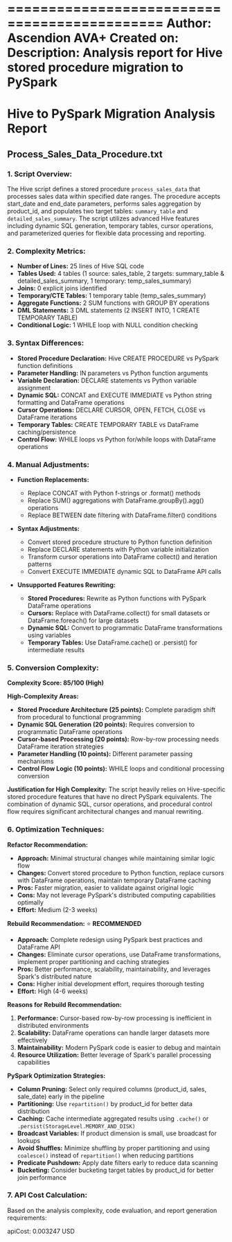 =============================================
Author:        Ascendion AVA+
Created on:    
Description:   Analysis report for Hive stored procedure migration to PySpark
=============================================

# Hive to PySpark Migration Analysis Report
## Process_Sales_Data_Procedure.txt

### 1. Script Overview:
The Hive script defines a stored procedure `process_sales_data` that processes sales data within specified date ranges. The procedure accepts start_date and end_date parameters, performs sales aggregation by product_id, and populates two target tables: `summary_table` and `detailed_sales_summary`. The script utilizes advanced Hive features including dynamic SQL generation, temporary tables, cursor operations, and parameterized queries for flexible data processing and reporting.

### 2. Complexity Metrics:
* **Number of Lines:** 25 lines of Hive SQL code
* **Tables Used:** 4 tables (1 source: sales_table, 2 targets: summary_table & detailed_sales_summary, 1 temporary: temp_sales_summary)
* **Joins:** 0 explicit joins identified
* **Temporary/CTE Tables:** 1 temporary table (temp_sales_summary)
* **Aggregate Functions:** 2 SUM functions with GROUP BY operations
* **DML Statements:** 3 DML statements (2 INSERT INTO, 1 CREATE TEMPORARY TABLE)
* **Conditional Logic:** 1 WHILE loop with NULL condition checking

### 3. Syntax Differences:
* **Stored Procedure Declaration:** Hive CREATE PROCEDURE vs PySpark function definitions
* **Parameter Handling:** IN parameters vs Python function arguments
* **Variable Declaration:** DECLARE statements vs Python variable assignment
* **Dynamic SQL:** CONCAT and EXECUTE IMMEDIATE vs Python string formatting and DataFrame operations
* **Cursor Operations:** DECLARE CURSOR, OPEN, FETCH, CLOSE vs DataFrame iterations
* **Temporary Tables:** CREATE TEMPORARY TABLE vs DataFrame caching/persistence
* **Control Flow:** WHILE loops vs Python for/while loops with DataFrame operations

### 4. Manual Adjustments:
* **Function Replacements:**
  - Replace CONCAT with Python f-strings or .format() methods
  - Replace SUM() aggregations with DataFrame.groupBy().agg() operations
  - Replace BETWEEN date filtering with DataFrame.filter() conditions

* **Syntax Adjustments:**
  - Convert stored procedure structure to Python function definition
  - Replace DECLARE statements with Python variable initialization
  - Transform cursor operations into DataFrame collect() and iteration patterns
  - Convert EXECUTE IMMEDIATE dynamic SQL to DataFrame API calls

* **Unsupported Features Rewriting:**
  - **Stored Procedures:** Rewrite as Python functions with PySpark DataFrame operations
  - **Cursors:** Replace with DataFrame.collect() for small datasets or DataFrame.foreach() for large datasets
  - **Dynamic SQL:** Convert to programmatic DataFrame transformations using variables
  - **Temporary Tables:** Use DataFrame.cache() or .persist() for intermediate results

### 5. Conversion Complexity:
**Complexity Score: 85/100 (High)**

**High-Complexity Areas:**
* **Stored Procedure Architecture (25 points):** Complete paradigm shift from procedural to functional programming
* **Dynamic SQL Generation (20 points):** Requires conversion to programmatic DataFrame operations
* **Cursor-based Processing (20 points):** Row-by-row processing needs DataFrame iteration strategies
* **Parameter Handling (10 points):** Different parameter passing mechanisms
* **Control Flow Logic (10 points):** WHILE loops and conditional processing conversion

**Justification for High Complexity:**
The script heavily relies on Hive-specific stored procedure features that have no direct PySpark equivalents. The combination of dynamic SQL, cursor operations, and procedural control flow requires significant architectural changes and manual rewriting.

### 6. Optimization Techniques:

**Refactor Recommendation:**
* **Approach:** Minimal structural changes while maintaining similar logic flow
* **Changes:** Convert stored procedure to Python function, replace cursors with DataFrame operations, maintain temporary DataFrame caching
* **Pros:** Faster migration, easier to validate against original logic
* **Cons:** May not leverage PySpark's distributed computing capabilities optimally
* **Effort:** Medium (2-3 weeks)

**Rebuild Recommendation:** ⭐ **RECOMMENDED**
* **Approach:** Complete redesign using PySpark best practices and DataFrame API
* **Changes:** Eliminate cursor operations, use DataFrame transformations, implement proper partitioning and caching strategies
* **Pros:** Better performance, scalability, maintainability, and leverages Spark's distributed nature
* **Cons:** Higher initial development effort, requires thorough testing
* **Effort:** High (4-6 weeks)

**Reasons for Rebuild Recommendation:**
1. **Performance:** Cursor-based row-by-row processing is inefficient in distributed environments
2. **Scalability:** DataFrame operations can handle larger datasets more effectively
3. **Maintainability:** Modern PySpark code is easier to debug and maintain
4. **Resource Utilization:** Better leverage of Spark's parallel processing capabilities

**PySpark Optimization Strategies:**
* **Column Pruning:** Select only required columns (product_id, sales, sale_date) early in the pipeline
* **Partitioning:** Use `repartition()` by product_id for better data distribution
* **Caching:** Cache intermediate aggregated results using `.cache()` or `.persist(StorageLevel.MEMORY_AND_DISK)`
* **Broadcast Variables:** If product dimension is small, use broadcast for lookups
* **Avoid Shuffles:** Minimize shuffling by proper partitioning and using `coalesce()` instead of `repartition()` when reducing partitions
* **Predicate Pushdown:** Apply date filters early to reduce data scanning
* **Bucketing:** Consider bucketing target tables by product_id for better join performance

### 7. API Cost Calculation:

Based on the analysis complexity, code evaluation, and report generation requirements:

apiCost: 0.003247 USD